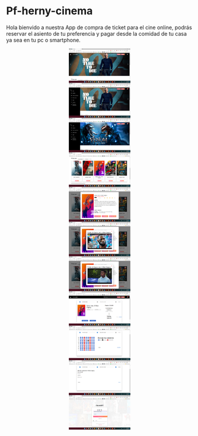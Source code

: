 # Pf-herny-cinema

Hola bienvido a nuestra App de compra de ticket para el cine online, podrás reservar el asiento de tu preferencia y pagar desde la comidad de tu casa ya sea en tu pc o smartphone.

<div 
style="width: 100%; 
        display: flex; 
        flex-direction: column; 
        align-items: center; 
        justify-content: center">
    <img style="width: 33%" src="./client/src/assets/2022-03-04.png" alt="" >
   <img style="width: 33%" src="./client/src/assets/2022-03-04 (10).png" alt=""  >
  <img style="width: 33%" src="./client/src/assets/2022-03-04 (11).png" alt=""  >
</div>
<div
        style="width: 100%; 
        display: flex; 
        flex-direction: column; 
        align-items: center; 
        justify-content: center">
    <img style="width: 33%" src="./client/src/assets/2022-03-04 (1).png" alt=""  >
    <img style="width: 33%" src="./client/src/assets/2022-03-04 (2).png" alt=""  >
  <img style="width: 33%" src="./client/src/assets/2022-03-04 (3).png" alt=""  >
  </div>
  
  <div
       style="width: 100%; 
        display: flex; 
        flex-direction: column; 
        align-items: center; 
        justify-content: center">
    <img style="width: 33%" src="./client/src/assets/2022-03-04 (4).png" alt=""  >
    <img style="width: 33%" src="./client/src/assets/2022-03-04 (6).png" alt=""  >
  <img style="width: 33%" src="./client/src/assets/2022-03-04 (7).png" alt=""  >
  </div>
  <div
       style="width: 100%; 
        display: flex; 
        flex-direction: column; 
        align-items: center; 
        justify-content: center">
    <img style="width: 33%" src="./client/src/assets/2022-03-04 (8).png" alt=""  >
  <img style="width: 33%" src="./client/src/assets/2022-03-04 (9).png" alt=""  >
  </div>
